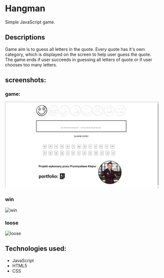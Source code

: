 # Hangman
Simple JavaScript game.

## Descriptions
Game aim is to guess all letters in the quote. Every quote has it's own category,
which is displayed on the screen to help user guess the quote. The game ends if
user succeeds in guessing all letters of quote or if user chooses too many letters.

## screenshots:

### game:
![game](./images/screenshot1Game.png)
### win
![win](./images/Screenshot1Win.png)
### loose
![loose](./images/Screenshot1Loose.png)

## Technologies used:
- JavaScript
- HTML5
- CSS